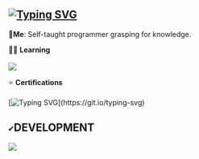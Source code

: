 ## [![Typing SVG](https://readme-typing-svg.demolab.com?font=Terminess+Nerd+Font+Mono&duration=2000&pause=400&color=49F7B6&width=550&lines=Welcome+to+my+profile!;Currently+~%3E+The+Odin+Project;Currently+~%3E+Finding+ways+to+document+my+journey)](https://git.io/typing-svg)

💬**Me**: Self-taught programmer grasping for knowledge.

👨‍💻 **Learning** <br><br>
[![](https://skillicons.dev/icons?i=js,ruby,rails,ubuntu)](https://skillicons.dev)

⭐ **Certifications** <br><br>
[![Typing SVG](https://readme-typing-svg.demolab.com?font=Terminess+Nerd+Font+Mono&duration=1&pause=1&color=FF0000&width=435&lines=!!+UNDER+MAINTENANCE+!!)](https://git.io/typing-svg)

## `✔`DEVELOPMENT
[![](https://skillicons.dev/icons?i=c,python,java,html,css,vscode,windows)](https://skillicons.dev)
